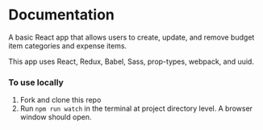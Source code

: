 # Documentation

A basic React app that allows users to create, update, and remove budget item categories and expense items.

This app uses React, Redux, Babel, Sass, prop-types, webpack, and uuid.

### To use locally
 1. Fork and clone this repo
 2. Run `npm run watch` in the terminal at project directory level. A browser window should open.